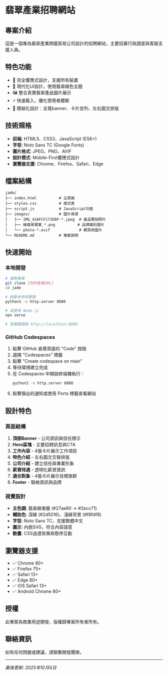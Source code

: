 # 翡翠產業招聘網站

## 專案介紹
這是一個專為翡翠產業跨國貿易公司設計的招聘網站，主要招募行政調度與客服支援人員。

## 特色功能
- 📱 完全響應式設計，支援所有裝置
- 🎨 現代化UI設計，使用翡翠綠色主題
- 🖼️ 整合真實翡翠產品圖片展示
- ⚡ 快速載入，優化使用者體驗
- 🎯 模組化設計：全寬banner、卡片並列、左右圖文排版

## 技術規格
- **前端**: HTML5、CSS3、JavaScript (ES6+)
- **字型**: Noto Sans TC (Google Fonts)
- **圖片格式**: JPEG、PNG、AVIF
- **設計模式**: Mobile-First響應式設計
- **瀏覽器支援**: Chrome、Firefox、Safari、Edge

## 檔案結構
```
jade/
├── index.html          # 主頁面
├── styles.css          # 樣式表
├── script.js           # JavaScript功能
├── images/             # 圖片資源
│   ├── IMG_41AFCF173EBF-*.jpeg  # 產品實拍照片
│   ├── 綠翡翠實業_*.png          # 品牌識別圖片
│   └── photo-*.avif             # 網頁用圖片
└── README.md           # 專案說明
```

## 快速開始

### 本地開發
```bash
# 複製專案
git clone [你的倉庫URL]
cd jade

# 啟動本地伺服器
python3 -m http.server 8080

# 或使用 Node.js
npx serve

# 瀏覽器開啟 http://localhost:8080
```

### GitHub Codespaces
1. 點擊 GitHub 倉庫頁面的 "Code" 按鈕
2. 選擇 "Codespaces" 標籤
3. 點擊 "Create codespace on main"
4. 等待環境建立完成
5. 在 Codespaces 中開啟終端機執行：
   ```bash
   python3 -m http.server 8080
   ```
6. 點擊彈出的通知或使用 Ports 標籤查看網站

## 設計特色

### 頁面結構
1. **頂部Banner** - 公司資訊與信任標示
2. **Hero區塊** - 主要招聘訊息與CTA
3. **工作內容** - 4張卡片展示工作項目
4. **特色介紹** - 左右圖文交替排版
5. **公司介紹** - 建立信任與專業形象
6. **薪資待遇** - 透明化薪資資訊
7. **適合對象** - 4張卡片展示目標族群
8. **Footer** - 聯絡資訊與品牌

### 視覺設計
- **主色調**: 翡翠綠漸層 (#27ae60 → #2ecc71)
- **輔助色**: 深綠 (#2d5016)、淺綠背景 (#f8fdf8)
- **字型**: Noto Sans TC，支援繁體中文
- **圖示**: 內嵌SVG，符合內容語意
- **動畫**: CSS過渡效果與懸停互動

## 瀏覽器支援
- ✅ Chrome 80+
- ✅ Firefox 75+
- ✅ Safari 13+
- ✅ Edge 80+
- ✅ iOS Safari 13+
- ✅ Android Chrome 80+

## 授權
此專案為商業用途開發，版權歸專案所有者所有。

## 聯絡資訊
如有任何問題或建議，請聯繫開發團隊。

---
*最後更新: 2025年10月4日*